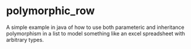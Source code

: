 # polymorphic_row

A simple example in java of how to use both parameteric and inheritance polymorphism in a list to model something like an excel spreadsheet with arbitrary types.
